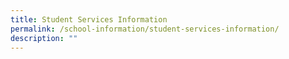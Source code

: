 ```yaml
---
title: Student Services Information
permalink: /school-information/student-services-information/
description: ""
---
```

